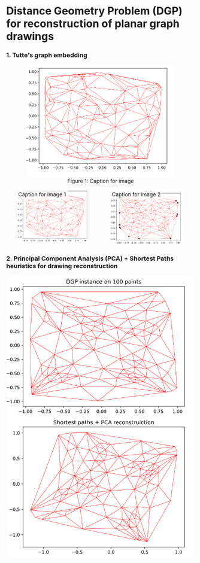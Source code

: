 # Distance Geometry Problem (DGP) for reconstruction of planar graph drawings   

### 1. Tutte's graph embedding
<figure style="text-align: center;">
    <img src="https://github.com/Nikita-Dudorov/DGP_planar_graph/blob/main/images/trian100.png" width="400" />
    <figcaption>Figure 1: Caption for image</figcaption>
</figure>

<div style="display: flex; justify-content: center;">
    <div style="position: relative; margin-right: 50px;">
        <img src="https://github.com/Nikita-Dudorov/DGP_planar_graph/blob/main/images/trian100.png" width="200" />
        <span style="position: absolute; top: 0; left: 0; background-color: rgba(255, 255, 255, 0.7); padding: 5px;">Caption for image 1</span>
    </div>
    <div style="position: relative;">
        <img src="https://github.com/Nikita-Dudorov/DGP_planar_graph/blob/main/images/tutte100.png" width="200" />
        <span style="position: absolute; top: 0; left: 0; background-color: rgba(255, 255, 255, 0.7); padding: 5px;">Caption for image 2</span>
    </div>
</div>

### 2. Principal Component Analysis (PCA) + Shortest Paths heuristics for drawing reconstruction
![](https://github.com/Nikita-Dudorov/DGP_planar_graph/blob/main/images/Instance100.png)
![](https://github.com/Nikita-Dudorov/DGP_planar_graph/blob/main/images/FW_PCA100.png)
